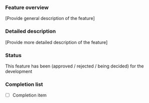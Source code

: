 ### Feature overview
[Provide general description of the feature]

### Detailed description
[Provide more detailed description of the feature]

### Status

This feature has been (approved / rejected / being decided) for the development

### Completion list

- [ ] Completion item
